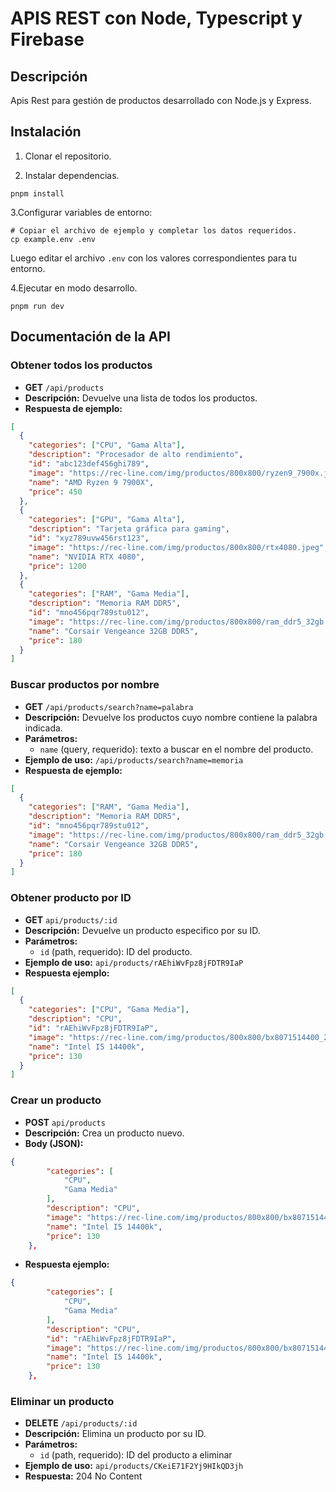 # APIS REST con Node, Typescript y Firebase

## Descripción

Apis Rest para gestión de productos desarrollado con Node.js y Express.

## Instalación

1. Clonar el repositorio.

2. Instalar dependencias.

```shell
pnpm install
```

3.Configurar variables de entorno:

```shell
# Copiar el archivo de ejemplo y completar los datos requeridos.
cp example.env .env
```

Luego editar el archivo `.env` con los valores correspondientes para tu entorno.

4.Ejecutar en modo desarrollo.

```shell
pnpm run dev
```

## Documentación de la API

### Obtener todos los productos

- **GET** `/api/products`
- **Descripción:** Devuelve una lista de todos los productos.
- **Respuesta de ejemplo:**

```json
[
  {
    "categories": ["CPU", "Gama Alta"],
    "description": "Procesador de alto rendimiento",
    "id": "abc123def456ghi789",
    "image": "https://rec-line.com/img/productos/800x800/ryzen9_7900x.jpeg",
    "name": "AMD Ryzen 9 7900X",
    "price": 450
  },
  {
    "categories": ["GPU", "Gama Alta"],
    "description": "Tarjeta gráfica para gaming",
    "id": "xyz789uvw456rst123",
    "image": "https://rec-line.com/img/productos/800x800/rtx4080.jpeg",
    "name": "NVIDIA RTX 4080",
    "price": 1200
  },
  {
    "categories": ["RAM", "Gama Media"],
    "description": "Memoria RAM DDR5",
    "id": "mno456pqr789stu012",
    "image": "https://rec-line.com/img/productos/800x800/ram_ddr5_32gb.jpeg",
    "name": "Corsair Vengeance 32GB DDR5",
    "price": 180
  }
]
```

### Buscar productos por nombre

- **GET** `/api/products/search?name=palabra`
- **Descripción:** Devuelve los productos cuyo nombre contiene la palabra indicada.
- **Parámetros:**
  - `name` (query, requerido): texto a buscar en el nombre del producto.
- **Ejemplo de uso:** `/api/products/search?name=memoria`
- **Respuesta de ejemplo:**

```json
[
  {
    "categories": ["RAM", "Gama Media"],
    "description": "Memoria RAM DDR5",
    "id": "mno456pqr789stu012",
    "image": "https://rec-line.com/img/productos/800x800/ram_ddr5_32gb.jpeg",
    "name": "Corsair Vengeance 32GB DDR5",
    "price": 180
  }
]
```

### Obtener producto por ID

- **GET** `api/products/:id`
- **Descripción:** Devuelve un producto especifico por su ID.
- **Parámetros:**
  - `id` (path, requerido): ID del producto.
- **Ejemplo de uso:** `api/products/rAEhiWvFpz8jFDTR9IaP`
- **Respuesta ejemplo:**

```json
[
  {
    "categories": ["CPU", "Gama Media"],
    "description": "CPU",
    "id": "rAEhiWvFpz8jFDTR9IaP",
    "image": "https://rec-line.com/img/productos/800x800/bx8071514400_2.jpeg",
    "name": "Intel I5 14400k",
    "price": 130
  }
]
```

### Crear un producto

- **POST** `api/products`
- **Descripción:** Crea un producto nuevo.
- **Body (JSON):**

```json
{
        "categories": [
            "CPU",
            "Gama Media"
        ],
        "description": "CPU",
        "image": "https://rec-line.com/img/productos/800x800/bx8071514400_2.jpeg",
        "name": "Intel I5 14400k",
        "price": 130
    },
```

- **Respuesta ejemplo:**

```json
{
        "categories": [
            "CPU",
            "Gama Media"
        ],
        "description": "CPU",
        "id": "rAEhiWvFpz8jFDTR9IaP",
        "image": "https://rec-line.com/img/productos/800x800/bx8071514400_2.jpeg",
        "name": "Intel I5 14400k",
        "price": 130
    },
```

### Eliminar un producto

- **DELETE** `/api/products/:id`
- **Descripción:** Elimina un producto por su ID.
- **Parámetros:**
  - `id` (path, requerido): ID del producto a eliminar
- **Ejemplo de uso:** `api/products/CKeiE71F2Yj9HIkQD3jh`
- **Respuesta:** 204 No Content
